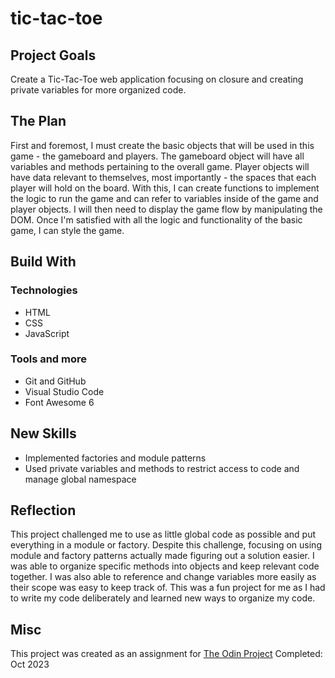 # tic-tac-toe
## Project Goals
Create a Tic-Tac-Toe web application focusing on closure and creating private variables for more organized code.

## The Plan
First and foremost, I must create the basic objects that will be used in this game - the gameboard and players. The gameboard object will have all variables and methods pertaining to the overall game. Player objects will have data relevant to themselves, most importantly - the spaces that each player will hold on the board. With this, I can create functions to implement the logic to run the game and can refer to variables inside of the game and player objects. 
I will then need to display the game flow by manipulating the DOM. Once I'm satisfied with all the logic and functionality of the basic game, I can style the game.

## Build With
### Technologies
* HTML
* CSS
* JavaScript

### Tools and more
* Git and GitHub
* Visual Studio Code
* Font Awesome 6

## New Skills
* Implemented factories and module patterns 
* Used private variables and methods to restrict access to code and manage global namespace

## Reflection
This project challenged me to use as little global code as possible and put everything in a module or factory. Despite this challenge, focusing on using module and factory patterns actually made figuring out a solution easier. I was able to organize specific methods into objects and keep relevant code together. I was also able to reference and change variables more easily as their scope was easy to keep track of.
This was a fun project for me as I had to write my code deliberately and learned new ways to organize my code.

## Misc
This project was created as an assignment for [The Odin Project](https://www.theodinproject.com/lessons/node-path-javascript-tic-tac-toe)
Completed: Oct 2023